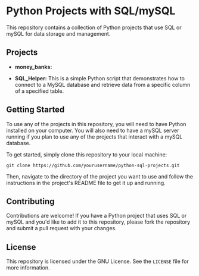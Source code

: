 # Python Projects with SQL/mySQL

This repository contains a collection of Python projects that use SQL or mySQL for data storage and management.

## Projects

- **money_banks:** 

- **SQL_Helper:** This is a simple Python script that demonstrates how to connect to a MySQL database and retrieve data from a specific column of a specified table.

## Getting Started

To use any of the projects in this repository, you will need to have Python installed on your computer. You will also need to have a mySQL server running if you plan to use any of the projects that interact with a mySQL database.

To get started, simply clone this repository to your local machine:

	git clone https://github.com/yourusername/python-sql-projects.git


Then, navigate to the directory of the project you want to use and follow the instructions in the project's README file to get it up and running.

## Contributing

Contributions are welcome! If you have a Python project that uses SQL or mySQL and you'd like to add it to this repository, please fork the repository and submit a pull request with your changes.

## License

This repository is licensed under the GNU License. See the `LICENSE` file for more information.

